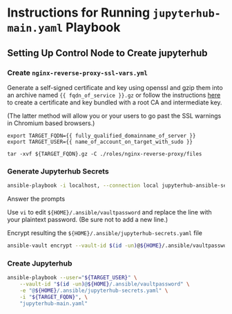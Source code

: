 # Instructions for Running `jupyterhub-main.yaml` Playbook

## Setting Up Control Node to Create jupyterhub

### Create `nginx-reverse-proxy-ssl-vars.yml`

Generate a self-signed certificate and key using openssl and gzip them into an archive named `{{ fqdn_of_service }}.gz` or follow the instructions [here](https://github.com/vbalbarin/cert-manager/tree/dev-vbalbarin) to create a certificate and key bundled with a root CA and intermediate key.

(The latter method will allow you or your users to go past the SSL warnings in Chromium based browsers.)

```
export TARGET_FQDN={{ fully_qualified_domainname_of_server }}
export TARGET_USER={{ name_of_account_on_target_with_sudo }}

tar -xvf ${TARGET_FQDN}.gz -C ./roles/nginx-reverse-proxy/files
```

### Generate Jupyterhub Secrets

```bash
ansible-playbook -i localhost, --connection local jupyterhub-ansible-secrets-generate.yaml
```

Answer the prompts

Use `vi` to edit  `${HOME}/.ansible/vaultpassword` and replace the line with your plaintext password.
(Be sure not to add a new line.)

Encrypt resulting the `${HOME}/.ansible/jupyterhub-secrets.yaml` file

```bash
ansible-vault encrypt --vault-id $(id -un)@${HOME}/.ansible/vaultpassword ${HOME}/.ansible/jupyterhub-secrets.yaml
```

### Create Jupyterhub

```bash
ansible-playbook --user="${TARGET_USER}" \
    --vault-id "$(id -un)@${HOME}/.ansible/vaultpassword" \
    -e "@${HOME}/.ansible/jupyterhub-secrets.yaml" \
    -i "${TARGET_FQDN}", \
    "jupyterhub-main.yaml"
 ```
